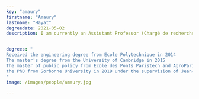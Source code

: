 ```yaml
---
key: "amaury"
firstname: "Amaury"
lastname: "Hayat"
degreedate: 2021-05-02
description: I am currently an Assistant Professor (Chargé de recherche) at Ecole des Ponts Paristech. I am interested in the control and stabilization of nonlinear partial differential equations and in particular of hyperbolic systems. I am also working on teaching mathematics to a neural network and using deep language models to predict mathematical results.


degrees: "
Received the engineering degree from Ecole Polytechnique in 2014
The master's degree from the University of Cambridge in 2015 
The master of public policy from Ecole des Ponts Paristech and AgroParistech in 2016 
the PhD from Sorbonne University in 2019 under the supervision of Jean-Michel Coron. In 2019 - 2020, I was a postdoctoral associate in Benedetto Piccoli's lab.
"
image: /images/people/amaury.jpg

---
```

